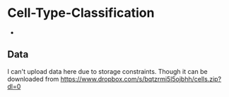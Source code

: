 # Cell-Type-Classification
- 

## Data
I can't upload data here due to storage constraints. Though it can be downloaded from https://www.dropbox.com/s/bqtzrmi5l5ojbhh/cells.zip?dl=0
